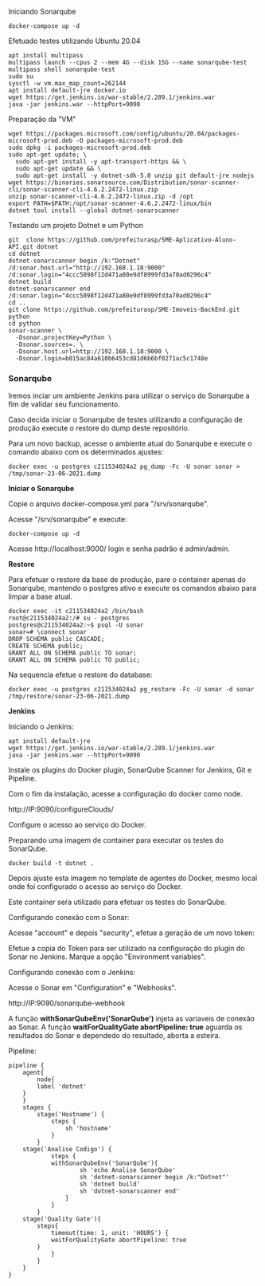 
Iniciando Sonarqube
```
docker-compose up -d
```
Efetuado testes utilizando Ubuntu 20.04
```
apt install multipass
multipass launch --cpus 2 --mem 4G --disk 15G --name sonarqube-test
multipass shell sonarqube-test
sudo su
sysctl -w vm.max_map_count=262144
apt install default-jre docker.io
wget https://get.jenkins.io/war-stable/2.289.1/jenkins.war
java -jar jenkins.war --httpPort=9090
```
Preparação da "VM"
```
wget https://packages.microsoft.com/config/ubuntu/20.04/packages-microsoft-prod.deb -O packages-microsoft-prod.deb
sudo dpkg -i packages-microsoft-prod.deb
sudo apt-get update; \
  sudo apt-get install -y apt-transport-https && \
  sudo apt-get update && \
  sudo apt-get install -y dotnet-sdk-5.0 unzip git default-jre nodejs
wget https://binaries.sonarsource.com/Distribution/sonar-scanner-cli/sonar-scanner-cli-4.6.2.2472-linux.zip
unzip sonar-scanner-cli-4.6.2.2472-linux.zip -d /opt
export PATH=$PATH:/opt/sonar-scanner-4.6.2.2472-linux/bin
dotnet tool install --global dotnet-sonarscanner
```
Testando um projeto Dotnet e um Python
```
git  clone https://github.com/prefeiturasp/SME-Aplicativo-Aluno-API.git dotnet
cd dotnet
dotnet-sonarscanner begin /k:"Dotnet" /d:sonar.host.url="http://192.168.1.18:9000" /d:sonar.login="4ccc5098f12d471a80e9df8999fd3a70ad0296c4"
dotnet build
dotnet-sonarscanner end /d:sonar.login="4ccc5098f12d471a80e9df8999fd3a70ad0296c4"
cd ..
git clone https://github.com/prefeiturasp/SME-Imoveis-BackEnd.git python
cd python
sonar-scanner \
  -Dsonar.projectKey=Python \
  -Dsonar.sources=. \
  -Dsonar.host.url=http://192.168.1.18:9000 \
  -Dsonar.login=b015ac84a610b6453cd81d6b6bf0271ac5c1748e
 ```
### Sonarqube

Iremos inciar um ambiente Jenkins para utilizar o serviço do Sonarqube a fim de validar seu funcionamento.

Caso decida iniciar o Sonarqube de testes utilizando a configuração de produção execute o restore do dump deste repositório.

Para um novo backup, acesse o ambiente atual do Sonarqube e execute o comando abaixo com os determinados ajustes:

```
docker exec -u postgres c211534024a2 pg_dump -Fc -U sonar sonar > /tmp/sonar-23-06-2021.dump
```
**Iniciar o Sonarqube**

Copie o arquivo docker-compose.yml para "/srv/sonarqube".

Acesse "/srv/sonarqube" e execute:

```
docker-compose up -d
```

Acesse http://localhost:9000/ login e senha padrão é admin/admin.

**Restore**

Para efetuar o restore da base de produção, pare o container apenas do Sonarqube, mantendo o postgres ativo e execute os comandos abaixo para limpar a base atual.

```
docker exec -it c211534024a2 /bin/bash
root@c211534024a2:/# su - postgres
postgres@c211534024a2:~$ psql -U sonar
sonar=# \connect sonar
DROP SCHEMA public CASCADE;
CREATE SCHEMA public;
GRANT ALL ON SCHEMA public TO sonar;
GRANT ALL ON SCHEMA public TO public;
```

Na sequencia efetue o restore do database:

```
docker exec -u postgres c211534024a2 pg_restore -Fc -U sonar -d sonar /tmp/restore/sonar-23-06-2021.dump
```
**Jenkins**

Iniciando o Jenkins:

```
apt install default-jre
wget https://get.jenkins.io/war-stable/2.289.1/jenkins.war
java -jar jenkins.war --httpPort=9090
```
Instale os plugins do Docker plugin, SonarQube Scanner for Jenkins, Git e Pipeline.

Com o fim da instalação, acesse a configuração do docker como node.

http://IP:9090/configureClouds/

Configure o acesso ao serviço do Docker.

Preparando uma imagem de container para executar os testes do SonarQube.
```
docker build -t dotnet .
```
Depois ajuste esta imagem no template de agentes do Docker, mesmo local onde foi configurado o acesso ao serviço do Docker.

Este container seŕa utilizado para efetuar os testes do SonarQube.

Configurando conexão com o Sonar:

Acesse "account" e depois "security", efetue a geração de um novo token:

Efetue a copia do Token para ser utilizado na configuração do plugin do Sonar no Jenkins. Marque a opção "Environment variables".

Configurando conexão com o Jenkins:

Acesse o Sonar em "Configuration" e "Webhooks".

http://IP:9090/sonarqube-webhook

A função **withSonarQubeEnv('SonarQube')** injeta as variaveis de conexão ao Sonar.
A função **waitForQualityGate abortPipeline: true** aguarda os resultados do Sonar e dependedo do resultado, aborta a esteira.

Pipeline:

```
pipeline {
    agent{
        node{
	    label 'dotnet'
	}
    }
    stages {
        stage('Hostname') {
            steps {
                sh 'hostname'
            }
        }
	stage('Analise Codigo') {
            steps {
	        withSonarQubeEnv('SonarQube'){
                    sh 'echo Analise SonarQube'
                    sh 'dotnet-sonarscanner begin /k:"Dotnet"'
                    sh 'dotnet build'
                    sh 'dotnet-sonarscanner end'
                }
            }
        }
	stage('Quality Gate'){
	    steps{
	        timeout(time: 1, unit: 'HOURS') {
		    waitForQualityGate abortPipeline: true	
		}
            }
        }
    }
}
```
